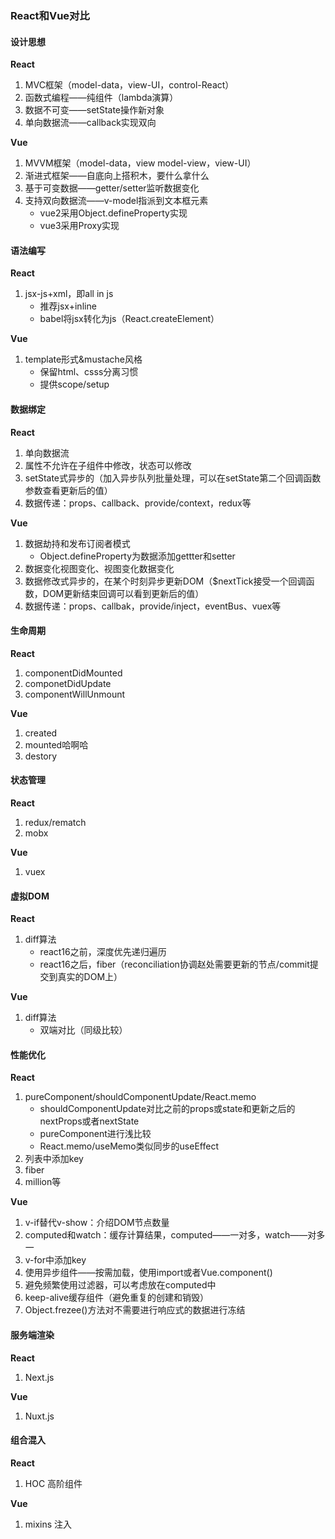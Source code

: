 ### React和Vue对比

#### 设计思想

**React**

1. MVC框架（model-data，view-UI，control-React）
2. 函数式编程——纯组件（lambda演算）
3. 数据不可变——setState操作新对象
4. 单向数据流——callback实现双向

**Vue**

1. MVVM框架（model-data，view model-view，view-UI）
2. 渐进式框架——自底向上搭积木，要什么拿什么
3. 基于可变数据——getter/setter监听数据变化
4. 支持双向数据流——v-model指派到文本框元素
   + vue2采用Object.defineProperty实现
   + vue3采用Proxy实现

#### 语法编写

**React**

1. jsx-js+xml，即all in js
   + 推荐jsx+inline
   + babel将jsx转化为js（React.createElement）

**Vue**

1. template形式&mustache风格
   + 保留html、csss分离习惯
   + 提供scope/setup

#### 数据绑定

**React**

1. 单向数据流
2. 属性不允许在子组件中修改，状态可以修改
3. setState式异步的（加入异步队列批量处理，可以在setState第二个回调函数参数查看更新后的值）
3. 数据传递：props、callback、provide/context，redux等

**Vue**

1. 数据劫持和发布订阅者模式
   + Object.defineProperty为数据添加gettter和setter
2. 数据变化视图变化、视图变化数据变化
3. 数据修改式异步的，在某个时刻异步更新DOM（$nextTick接受一个回调函数，DOM更新结束回调可以看到更新后的值）
3. 数据传递：props、callbak，provide/inject，eventBus、vuex等

#### 生命周期

**React**

1. componentDidMounted
2. componetDidUpdate
3. componentWillUnmount

**Vue**

1. created
2. mounted哈啊哈
3. destory

#### 状态管理

**React**

1. redux/rematch
2. mobx

**Vue**

1. vuex

#### 虚拟DOM

**React**

1. diff算法
   + react16之前，深度优先递归遍历
   + react16之后，fiber（reconciliation协调赵处需要更新的节点/commit提交到真实的DOM上）

**Vue**

1. diff算法
   + 双端对比（同级比较）

#### 性能优化

**React**

1. pureComponent/shouldComponentUpdate/React.memo
   + shouldComponentUpdate对比之前的props或state和更新之后的nextProps或者nextState
   + pureComponent进行浅比较
   + React.memo/useMemo类似同步的useEffect
2. 列表中添加key
3. fiber
4. million等

**Vue**

1. v-if替代v-show：介绍DOM节点数量
2. computed和watch：缓存计算结果，computed——一对多，watch——对多一
3. v-for中添加key
4. 使用异步组件——按需加载，使用import或者Vue.component()
5. 避免频繁使用过滤器，可以考虑放在computed中
6. keep-alive缓存组件（避免重复的创建和销毁）
7. Object.frezee()方法对不需要进行响应式的数据进行冻结

#### 服务端渲染

**React**

1. Next.js

**Vue**

1. Nuxt.js

#### 组合混入

**React**

1. HOC 高阶组件

**Vue**

1. mixins 注入
